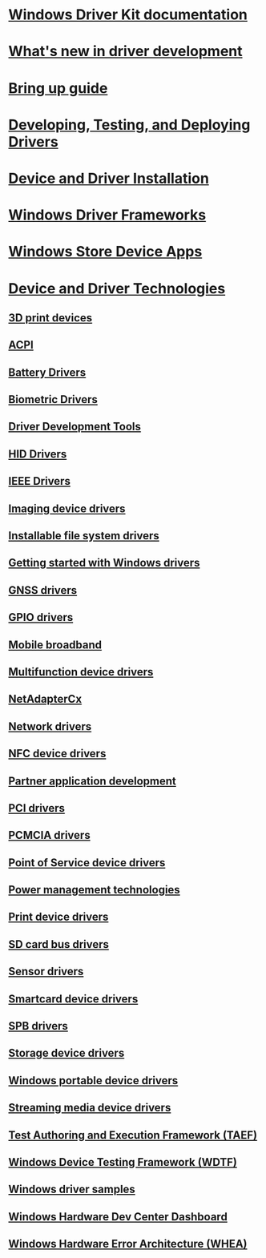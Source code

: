 # [Windows Driver Kit documentation](index.md)
# [What's new in driver development](what-s-new-in-driver-development.md)
# [Bring up guide](bringup/index.md)
# [Developing, Testing, and Deploying Drivers](develop/index.md)
# [Device and Driver Installation](install/index.md)
# [Windows Driver Frameworks](wdf/index.md)
# [Windows Store Device Apps](devapps/index.md)
# [Device and Driver Technologies](device-and-driver-technologies.md)
## [3D print devices](3dprint/index.md)
## [ACPI](acpi/index.md)
## [Battery Drivers](battery/index.md)
## [Biometric Drivers](biometric/index.md)
## [Driver Development Tools](devtest/index.md)
## [HID Drivers](hid/index.md)
## [IEEE Drivers](ieee/index.md)
## [Imaging device drivers](image/index.md)
## [Installable file system drivers](ifs/index.md)
## [Getting started with Windows drivers](gettingstarted/index.md)
## [GNSS drivers](gnss/index.md)
## [GPIO drivers](gpio/index.md)
## [Mobile broadband](mobilebroadband/index.md)
## [Multifunction device drivers](multifunction/index.md)
## [NetAdapterCx](netcx/index.md)
## [Network drivers](network/index.md)
## [NFC device drivers](nfc/index.md)
## [Partner application development](partnerapps/index.md)
## [PCI drivers](pci/index.md)
## [PCMCIA drivers](pcmcia/index.md)
## [Point of Service device drivers](pos/index.md)
## [Power management technologies](powermeter/index.md)
## [Print device drivers](print/index.md)
## [SD card bus drivers](sd/index.md)
## [Sensor drivers](sensors/index.md)
## [Smartcard device drivers](smartcard/index.md)
## [SPB drivers](spb/index.md)
## [Storage device drivers](storage/index.md)
## [Windows portable device drivers](portable/index.md)
## [Streaming media device drivers](stream/index.md)
## [Test Authoring and Execution Framework (TAEF)](taef/index.md)
## [Windows Device Testing Framework (WDTF)](wdtf/index.md)
## [Windows driver samples](samples/index.md)
## [Windows Hardware Dev Center Dashboard](dashboard/index.md)
## [Windows Hardware Error Architecture (WHEA)](whea/index.md)
